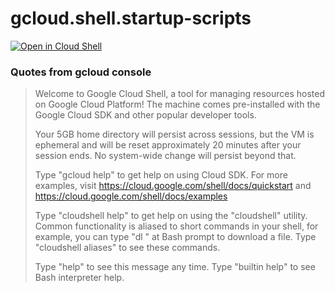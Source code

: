 # gcloud.shell.startup-scripts


[![Open in Cloud Shell](https://gstatic.com/cloudssh/images/open-btn.svg)](https://ssh.cloud.google.com/cloudshell/editor?cloudshell_git_repo=https%3A%2F%2Fgithub.com%2Fsmuel1414%2Fgcloud.shell.startup-scripts.git)


### Quotes from gcloud console 
> Welcome to Google Cloud Shell, a tool for managing resources hosted on Google Cloud Platform!
 The machine comes pre-installed with the Google Cloud SDK and other popular developer tools.
>
> Your 5GB home directory will persist across sessions, but the VM is ephemeral and will be reset
approximately 20 minutes after your session ends. No system-wide change will persist beyond that.
> 
> Type "gcloud help" to get help on using Cloud SDK. For more examples, visit
https://cloud.google.com/shell/docs/quickstart and https://cloud.google.com/shell/docs/examples
>
> Type "cloudshell help" to get help on using the "cloudshell" utility.  Common functionality is
aliased to short commands in your shell, for example, you can type "dl <filename>" at Bash prompt to
download a file. Type "cloudshell aliases" to see these commands.
>
> Type "help" to see this message any time. Type "builtin help" to see Bash interpreter help.
